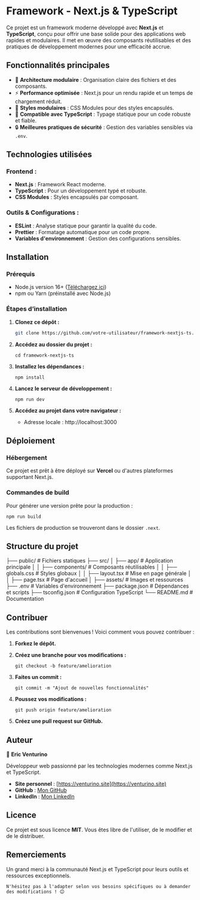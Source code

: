 
# Framework - Next.js & TypeScript


Ce projet est un framework moderne développé avec **Next.js** et **TypeScript**, conçu pour offrir une base solide pour des applications web rapides et modulaires. Il met en œuvre des composants réutilisables et des pratiques de développement modernes pour une efficacité accrue.

## Fonctionnalités principales

- 🌟 **Architecture modulaire** : Organisation claire des fichiers et des composants.
- ⚡ **Performance optimisée** : Next.js pour un rendu rapide et un temps de chargement réduit.
- 🎨 **Styles modulaires** : CSS Modules pour des styles encapsulés.
- 🚀 **Compatible avec TypeScript** : Typage statique pour un code robuste et fiable.
- 🔒 **Meilleures pratiques de sécurité** : Gestion des variables sensibles via `.env`.

## Technologies utilisées

### Frontend :
- **Next.js** : Framework React moderne.
- **TypeScript** : Pour un développement typé et robuste.
- **CSS Modules** : Styles encapsulés par composant.

### Outils & Configurations :
- **ESLint** : Analyse statique pour garantir la qualité du code.
- **Prettier** : Formatage automatique pour un code propre.
- **Variables d'environnement** : Gestion des configurations sensibles.

## Installation

### Prérequis

- Node.js version 16+ ([Téléchargez ici](https://nodejs.org/))
- npm ou Yarn (préinstallé avec Node.js)

### Étapes d’installation

1. **Clonez ce dépôt :**

   ```bash
   git clone https://github.com/votre-utilisateur/framework-nextjs-ts.git`` 

2.  **Accédez au dossier du projet :**
    
    `cd framework-nextjs-ts` 
    
3.  **Installez les dépendances :**
    
    `npm install` 
    
4.  **Lancez le serveur de développement :**
    
    `npm run dev` 
    
5.  **Accédez au projet dans votre navigateur :**
    
    -   Adresse locale : http://localhost:3000

## Déploiement

### Hébergement

Ce projet est prêt à être déployé sur **Vercel** ou d'autres plateformes supportant Next.js.

### Commandes de build

Pour générer une version prête pour la production :

`npm run build` 

Les fichiers de production se trouveront dans le dossier `.next`.

## Structure du projet


├── public/                # Fichiers statiques
├── src/
│   ├── app/              # Application principale
│   │   ├── components/   # Composants réutilisables
│   │   ├── globals.css   # Styles globaux
│   │   ├── layout.tsx    # Mise en page générale
│   │   ├── page.tsx      # Page d'accueil
│   ├── assets/           # Images et ressources
├── .env                  # Variables d'environnement
├── package.json          # Dépendances et scripts
├── tsconfig.json         # Configuration TypeScript
└── README.md             # Documentation


## Contribuer

Les contributions sont bienvenues ! Voici comment vous pouvez contribuer :

1.  **Forkez le dépôt.**
    
2.  **Créez une branche pour vos modifications :**    

    `git checkout -b feature/amelioration` 
    
3.  **Faites un commit :**    
    
    `git commit -m "Ajout de nouvelles fonctionnalités"` 
    
4.  **Poussez vos modifications :**
    
    `git push origin feature/amelioration` 
    
5.  **Créez une pull request sur GitHub.**
    

## Auteur

👤 **Eric Venturino**

Développeur web passionné par les technologies modernes comme Next.js et TypeScript.

-   **Site personnel** : [https://venturino.site](https://venturino.site)
-   **GitHub** : [Mon GitHub](https://github.com/ventustyl)
-   **LinkedIn** : [Mon LinkedIn](https://www.linkedin.com/in/eric-venturino/)

## Licence

Ce projet est sous licence **MIT**. Vous êtes libre de l'utiliser, de le modifier et de le distribuer.

## Remerciements

Un grand merci à la communauté Next.js et TypeScript pour leurs outils et ressources exceptionnels.


 `N'hésitez pas à l'adapter selon vos besoins spécifiques ou à demander des modifications ! 😊`
